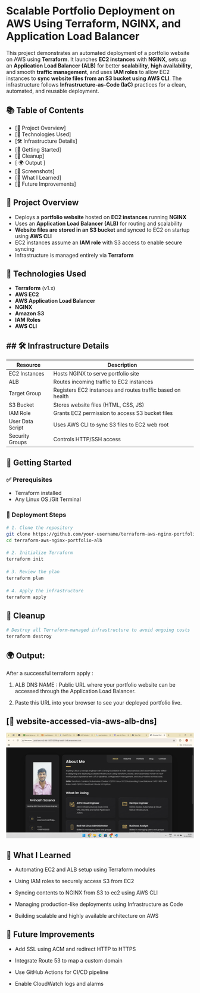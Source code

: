 
#  Scalable Portfolio Deployment on AWS Using Terraform, NGINX, and Application Load Balancer

This project demonstrates an automated deployment of a portfolio website on AWS using **Terraform**. It launches **EC2 instances** with **NGINX**, sets up an **Application Load Balancer (ALB)** for better **scalability**, **high availability**, and smooth **traffic management**, and uses **IAM roles** to allow EC2 instances to **sync website files from an S3 bucket using AWS CLI**. The infrastructure follows **Infrastructure-as-Code (IaC)** practices for a clean, automated, and reusable deployment.


## 📚 Table of Contents


- [📌 Project Overview]
- [🧰 Technologies Used]
- [🛠️ Infrastructure Details]
- [🚀 Getting Started]
- [🧹 Cleanup]
- [ 🌍 Output ]
- [📸 Screenshots]
- [🧠 What I Learned]
- [📌 Future Improvements]

## 📌 Project Overview


- Deploys a **portfolio website** hosted on **EC2 instances** running **NGINX**
- Uses an **Application Load Balancer (ALB)** for routing and scalability
- **Website files are stored in an S3 bucket** and synced to EC2 on startup using **AWS CLI**
- EC2 instances assume an **IAM role** with S3 access to enable secure syncing
- Infrastructure is managed entirely via **Terraform**
## 🧰 Technologies Used

- **Terraform** (v1.x)
- **AWS EC2**
- **AWS Application Load Balancer**
- **NGINX**
- **Amazon S3**
- **IAM Roles**
- **AWS CLI**

## ## 🛠️ Infrastructure Details

| Resource              | Description                                                  |
|-----------------------|--------------------------------------------------------------|
| EC2 Instances         | Hosts NGINX to serve portfolio site                          |
| ALB                   | Routes incoming traffic to EC2 instances                     |
| Target Group          | Registers EC2 instances and routes traffic based on health   |
| S3 Bucket             | Stores website files (HTML, CSS, JS)                         |
| IAM Role              | Grants EC2 permission to access S3 bucket files                           |
| User Data Script      | Uses AWS CLI to sync S3 files to EC2 web root                |
| Security Groups       | Controls HTTP/SSH access                                     |

## 🚀 Getting Started

### ✅ Prerequisites

- Terraform installed
- Any Linux OS /Git Terminal

### 🔧 Deployment Steps

```bash
# 1. Clone the repository
git clone https://github.com/your-username/terraform-aws-nginx-portfolio-alb.git
cd terraform-aws-nginx-portfolio-alb

# 2. Initialize Terraform
terraform init

# 3. Review the plan
terraform plan

# 4. Apply the infrastructure
terraform apply

```


## 🧹 Cleanup

```bash
# Destroy all Terraform-managed infrastructure to avoid ongoing costs
terraform destroy
```
## 🌍 Output:

After a successful terraform apply :

1. ALB DNS NAME : Public URL where your portfolio website can be accessed through the Application Load Balancer.

2. Paste this URL into your browser to see your deployed portfolio live.


## [📸 website-accessed-via-aws-alb-dns]

![App Screenshot](https://github.com/AvinashSaxena17/iac-aws-portfolio-hosting/blob/246578d388fde92b6de371bbec784e5aca16b640/ALB%20DNS.png)

## 🧠 What I Learned

- Automating EC2 and ALB setup using Terraform modules

- Using IAM roles to securely access S3 from EC2

- Syncing contents to NGINX from S3 to ec2  using AWS CLI

- Managing production-like deployments using Infrastructure as Code

- Building scalable and highly available architecture on AWS

## 📌 Future Improvements

- Add SSL using ACM and redirect HTTP to HTTPS

- Integrate Route 53 to map a custom domain

- Use GitHub Actions for CI/CD pipeline

- Enable CloudWatch logs and alarms







